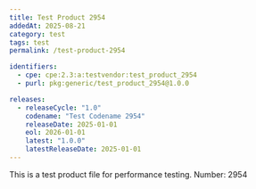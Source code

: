 ```yaml
---
title: Test Product 2954
addedAt: 2025-08-21
category: test
tags: test
permalink: /test-product-2954

identifiers:
  - cpe: cpe:2.3:a:testvendor:test_product_2954
  - purl: pkg:generic/test_product_2954@1.0.0

releases:
  - releaseCycle: "1.0"
    codename: "Test Codename 2954"
    releaseDate: 2025-01-01
    eol: 2026-01-01
    latest: "1.0.0"
    latestReleaseDate: 2025-01-01
---
```


This is a test product file for performance testing. Number: 2954
